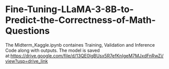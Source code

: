 # Fine-Tuning-LLaMA-3-8B-to-Predict-the-Correctness-of-Math-Questions

The Midterm_Kaggle.ipynb containes Training, Validation and Inference Code along with outputs.
The model is saved at:https://drive.google.com/file/d/13QE0lgBUsx5R7efKnIgeM7MJxdFnRwZi/view?usp=drive_link
